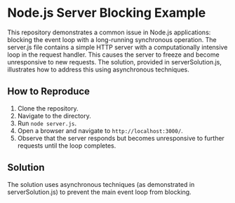 # Node.js Server Blocking Example

This repository demonstrates a common issue in Node.js applications: blocking the event loop with a long-running synchronous operation.  The server.js file contains a simple HTTP server with a computationally intensive loop in the request handler. This causes the server to freeze and become unresponsive to new requests.  The solution, provided in serverSolution.js, illustrates how to address this using asynchronous techniques.

## How to Reproduce

1. Clone the repository.
2. Navigate to the directory.
3. Run `node server.js`.
4. Open a browser and navigate to `http://localhost:3000/`.
5. Observe that the server responds but becomes unresponsive to further requests until the loop completes.

## Solution

The solution uses asynchronous techniques (as demonstrated in serverSolution.js) to prevent the main event loop from blocking.